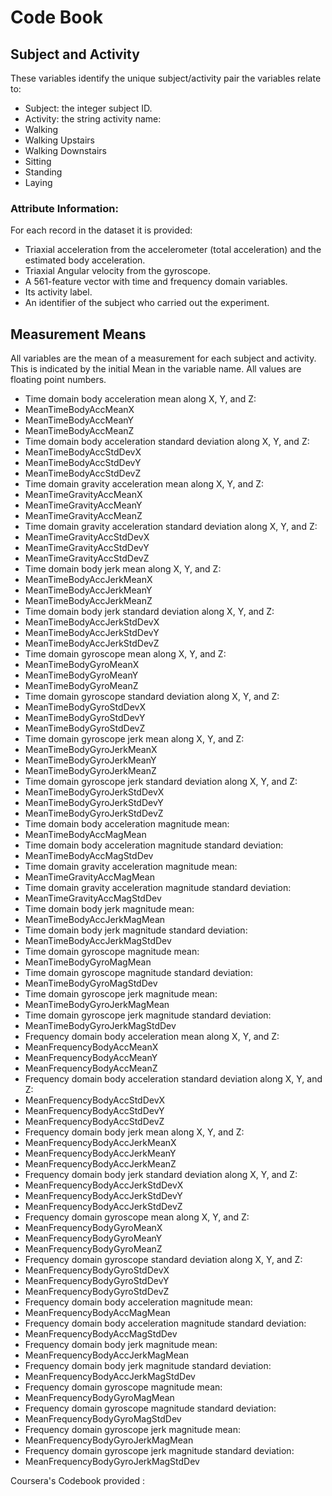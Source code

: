 # Code Book

## Subject and Activity

These variables identify the unique subject/activity pair the variables relate to:

 - Subject: the integer subject ID.
 - Activity: the string activity name:
  - Walking
  - Walking Upstairs
  - Walking Downstairs
  - Sitting
  - Standing
  - Laying


### Attribute Information:

For each record in the dataset it is provided:  
- Triaxial acceleration from the accelerometer (total acceleration) and the estimated body acceleration. 
- Triaxial Angular velocity from the gyroscope. 
- A 561-feature vector with time and frequency domain variables. 
- Its activity label. 
- An identifier of the subject who carried out the experiment.  

## Measurement Means

All variables are the mean of a measurement for each subject and activity. This is indicated by the initial Mean in the variable name. All values are floating point numbers.

 - Time domain body acceleration mean along X, Y, and Z:  
  - MeanTimeBodyAccMeanX
  - MeanTimeBodyAccMeanY
  - MeanTimeBodyAccMeanZ
 - Time domain body acceleration standard deviation along X, Y, and Z:  
  - MeanTimeBodyAccStdDevX
  - MeanTimeBodyAccStdDevY
  - MeanTimeBodyAccStdDevZ
 - Time domain gravity acceleration mean along X, Y, and Z:  
  - MeanTimeGravityAccMeanX
  - MeanTimeGravityAccMeanY
  - MeanTimeGravityAccMeanZ
 - Time domain gravity acceleration standard deviation along X, Y, and Z:
  - MeanTimeGravityAccStdDevX
  - MeanTimeGravityAccStdDevY
  - MeanTimeGravityAccStdDevZ
 - Time domain body jerk mean along X, Y, and Z:
  - MeanTimeBodyAccJerkMeanX
  - MeanTimeBodyAccJerkMeanY
  - MeanTimeBodyAccJerkMeanZ
 - Time domain body jerk standard deviation along X, Y, and Z:
  - MeanTimeBodyAccJerkStdDevX
  - MeanTimeBodyAccJerkStdDevY
  - MeanTimeBodyAccJerkStdDevZ
 - Time domain gyroscope mean along X, Y, and Z:
  - MeanTimeBodyGyroMeanX
  - MeanTimeBodyGyroMeanY
  - MeanTimeBodyGyroMeanZ
 - Time domain gyroscope standard deviation along X, Y, and Z:
  - MeanTimeBodyGyroStdDevX
  - MeanTimeBodyGyroStdDevY
  - MeanTimeBodyGyroStdDevZ
 - Time domain gyroscope jerk mean along X, Y, and Z:
  - MeanTimeBodyGyroJerkMeanX
  - MeanTimeBodyGyroJerkMeanY
  - MeanTimeBodyGyroJerkMeanZ
 - Time domain gyroscope jerk standard deviation along X, Y, and Z:
  - MeanTimeBodyGyroJerkStdDevX
  - MeanTimeBodyGyroJerkStdDevY
  - MeanTimeBodyGyroJerkStdDevZ
 - Time domain body acceleration magnitude mean:
  - MeanTimeBodyAccMagMean
 - Time domain body acceleration magnitude standard deviation:
  - MeanTimeBodyAccMagStdDev
 - Time domain gravity acceleration magnitude mean:
  - MeanTimeGravityAccMagMean
 - Time domain gravity acceleration magnitude standard deviation:
  - MeanTimeGravityAccMagStdDev
 - Time domain body jerk magnitude mean:
  - MeanTimeBodyAccJerkMagMean
 - Time domain body jerk magnitude standard deviation:
  - MeanTimeBodyAccJerkMagStdDev
 - Time domain gyroscope magnitude mean:
  - MeanTimeBodyGyroMagMean
 - Time domain gyroscope magnitude standard deviation:
  - MeanTimeBodyGyroMagStdDev
 - Time domain gyroscope jerk magnitude mean:
  - MeanTimeBodyGyroJerkMagMean
 - Time domain gyroscope jerk magnitude standard deviation:
  - MeanTimeBodyGyroJerkMagStdDev
 - Frequency domain body acceleration mean along X, Y, and Z:
  - MeanFrequencyBodyAccMeanX
  - MeanFrequencyBodyAccMeanY
  - MeanFrequencyBodyAccMeanZ
 - Frequency domain body acceleration standard deviation along X, Y, and Z:
  - MeanFrequencyBodyAccStdDevX
  - MeanFrequencyBodyAccStdDevY
  - MeanFrequencyBodyAccStdDevZ
 - Frequency domain body jerk mean along X, Y, and Z:
  - MeanFrequencyBodyAccJerkMeanX
  - MeanFrequencyBodyAccJerkMeanY
  - MeanFrequencyBodyAccJerkMeanZ
 - Frequency domain body jerk standard deviation along X, Y, and Z:
  - MeanFrequencyBodyAccJerkStdDevX
  - MeanFrequencyBodyAccJerkStdDevY
  - MeanFrequencyBodyAccJerkStdDevZ
 - Frequency domain gyroscope mean along X, Y, and Z:
  - MeanFrequencyBodyGyroMeanX
  - MeanFrequencyBodyGyroMeanY
  - MeanFrequencyBodyGyroMeanZ
 - Frequency domain gyroscope standard deviation along X, Y, and Z:
  - MeanFrequencyBodyGyroStdDevX
  - MeanFrequencyBodyGyroStdDevY
  - MeanFrequencyBodyGyroStdDevZ
 - Frequency domain body acceleration magnitude mean:
  - MeanFrequencyBodyAccMagMean
 - Frequency domain body acceleration magnitude standard deviation:
  - MeanFrequencyBodyAccMagStdDev
 - Frequency domain body jerk magnitude mean:
  - MeanFrequencyBodyAccJerkMagMean
 - Frequency domain body jerk magnitude standard deviation:
  - MeanFrequencyBodyAccJerkMagStdDev
 - Frequency domain gyroscope magnitude mean:
  - MeanFrequencyBodyGyroMagMean
 - Frequency domain gyroscope magnitude standard deviation:
  - MeanFrequencyBodyGyroMagStdDev
 - Frequency domain gyroscope jerk magnitude mean:
  - MeanFrequencyBodyGyroJerkMagMean
 - Frequency domain gyroscope jerk magnitude standard deviation:
  - MeanFrequencyBodyGyroJerkMagStdDev


Coursera's Codebook provided : 
